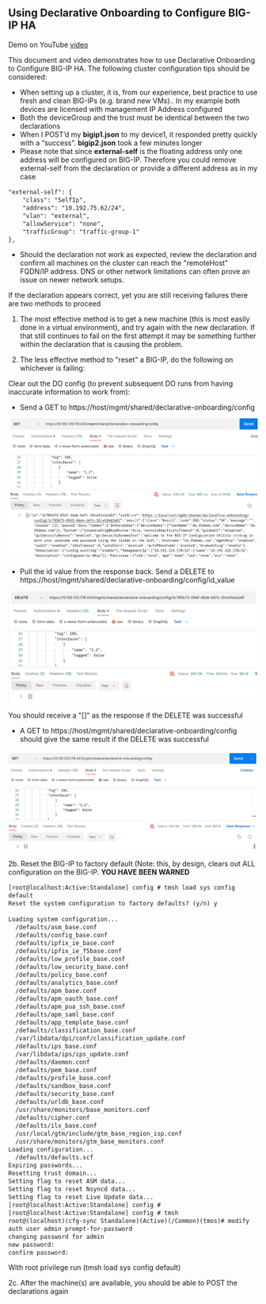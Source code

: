 ## Using Declarative Onboarding to Configure BIG-IP HA

Demo on YouTube [video](https://youtu.be/eLG35MPIjfk)

This document and video demonstrates how to use Declarative Onboarding to Configure BIG-IP HA. The following cluster configuration tips should be considered:

* When setting up a cluster, it is, from our experience, best practice to use fresh and clean BIG-IPs (e.g. brand new VMs).. In my example both devices are licensed with management IP Address configured
* Both the deviceGroup and the trust must be identical between the two declarations
* When I POST’d my **bigip1.json** to my device1, it responded pretty quickly with a “success”. **bigip2.json** took a few minutes longer
* Please note that since **external-self** is the floating address only one address will be configured on BIG-IP. Therefore you could remove external-self from the declaration or provide a different address as in my case

```
"external-self": {
    "class": "SelfIp",
    "address": "10.192.75.62/24",
    "vlan": "external",
    "allowService": "none",
    "trafficGroup": "traffic-group-1"
},
```

* Should the declaration not work as expected, review the declaration and confirm all machines on the cluster can reach the "remoteHost" FQDN/IP address. DNS or other network limitations can often prove an issue on newer network setups.

If the declaration appears correct, yet you are still receiving failures there are two methods to proceed

1. The most effective method is to get a new machine (this is most easily done in a virtual environment), and try again with the new declaration. If that still continues to fail on the first attempt it may be something further within the declaration that is causing the problem.

2. The less effective method to "reset" a BIG-IP, do the following on whichever is failing:

Clear out the DO config (to prevent subsequent DO runs from having inaccurate information to work from):

* Send a GET to https://host/mgmt/shared/declarative-onboarding/config

![get](https://github.com/mdditt2000/f5-declarative-onboarding/blob/main/user-guides/ha-cluster/diagram/2023-02-01_15-40-48.png)

* Pull the id value from the response back. Send a DELETE to https://host/mgmt/shared/declarative-onboarding/config/id_value

![ID](https://github.com/mdditt2000/f5-declarative-onboarding/blob/main/user-guides/ha-cluster/diagram/2023-02-01_15-41-45.png)

You should receive a "[]" as the response if the DELETE was successful

* A GET to https://host/mgmt/shared/declarative-onboarding/config should give the same result if the DELETE was successful

![ID](https://github.com/mdditt2000/f5-declarative-onboarding/blob/main/user-guides/ha-cluster/diagram/2023-02-01_15-42-29.png)

2b. Reset the BIG-IP to factory default (Note: this, by design, clears out ALL configuration on the BIG-IP. **YOU HAVE BEEN WARNED** 

```
[root@localhost:Active:Standalone] config # tmsh load sys config default
Reset the system configuration to factory defaults? (y/n) y

Loading system configuration...
  /defaults/asm_base.conf
  /defaults/config_base.conf
  /defaults/ipfix_ie_base.conf
  /defaults/ipfix_ie_f5base.conf
  /defaults/low_profile_base.conf
  /defaults/low_security_base.conf
  /defaults/policy_base.conf
  /defaults/analytics_base.conf
  /defaults/apm_base.conf
  /defaults/apm_oauth_base.conf
  /defaults/apm_pua_ssh_base.conf
  /defaults/apm_saml_base.conf
  /defaults/app_template_base.conf
  /defaults/classification_base.conf
  /var/libdata/dpi/conf/classification_update.conf
  /defaults/ips_base.conf
  /var/libdata/ips/ips_update.conf
  /defaults/daemon.conf
  /defaults/pem_base.conf
  /defaults/profile_base.conf
  /defaults/sandbox_base.conf
  /defaults/security_base.conf
  /defaults/urldb_base.conf
  /usr/share/monitors/base_monitors.conf
  /defaults/cipher.conf
  /defaults/ilx_base.conf
  /usr/local/gtm/include/gtm_base_region_isp.conf
  /usr/share/monitors/gtm_base_monitors.conf
Loading configuration...
  /defaults/defaults.scf
Expiring passwords...
Resetting trust domain...
Setting flag to reset ASM data...
Setting flag to reset Nsyncd data...
Setting flag to reset Live Update data...
[root@localhost:Active:Standalone] config #
[root@localhost:Active:Standalone] config # tmsh
root@(localhost)(cfg-sync Standalone)(Active)(/Common)(tmos)# modify auth user admin prompt-for-password
changing password for admin
new password:
confirm password:
```

With root privilege run (tmsh load sys config default)

2c. After the machine(s) are available, you should be able to POST the declarations again


